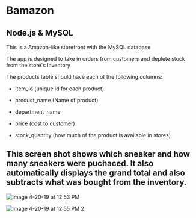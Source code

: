 # Bamazon

## Node.js & MySQL

This is a Amazon-like storefront with the MySQL database

The app is designed to take in orders from customers and deplete stock from the store's inventory

The products table should have each of the following columns:

- item_id (unique id for each product)

- product_name (Name of product)

- department_name

- price (cost to customer)

- stock_quantity (how much of the product is available in stores)

## This screen shot shows which sneaker and how many sneakers were puchaced. It also automatically displays the grand total and also subtracts what was bought from the inventory.

![Image 4-20-19 at 12 53 PM](https://user-images.githubusercontent.com/46546551/66017819-5b5e7100-e4aa-11e9-9a4d-3909d10f84a4.jpg)

![Image 4-20-19 at 12 55 PM 2](https://user-images.githubusercontent.com/46546551/66018006-43d3b800-e4ab-11e9-959a-5265c6b483e2.jpg)

